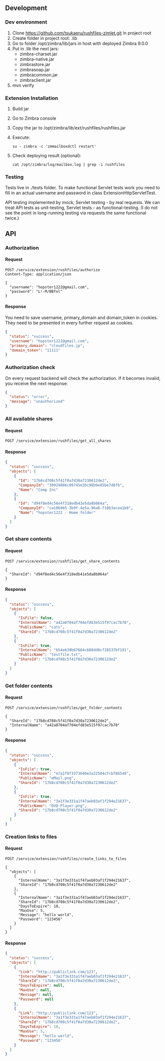 ## Development

### Dev environment

1. Clone https://github.com/tsukaeru/rushfiles-zimlet.git in project root
1. Create folder in project root: .lib
1. Go to folder /opt/zimbra/lib/jars in host with deployed Zimbra 9.0.0
1. Put in .lib the next jars:
    * zimbra-charset.jar
    * zimbra-native.jar
    * zimbrastore.jar
    * zimbrasoap.jar
    * zimbracommon.jar
    * zimbraclient.jar
1. mvn verify

### Extension Installation

1. Build jar
1. Go to Zimbra console
1. Copy the jar to /opt/zimbra/lib/ext/rushfiles/rushfiles.jar
1. Execute:

       su - zimbra -c 'zmmailboxdctl restart'
1. Check deploying result (optional):

       cat /opt/zimbra/log/mailbox.log | grep -i rushfiles

### Testing

Tests live in ./tests folder. To make functional Servlet tests work you need to fill in an actual username and password in class ExtensionHttpServletTest.

API testing implemented by mock, Servlet testing - by real requests. We can treat API tests as unit-testing, Servlet tests - as functional-testing. (I do not see the point in long-running testing via requests the same functional twice.)

## API

### Authorization

#### Request

```http request
POST /service/extension/rushfiles/authorize
Content-Type: application/json

{
  "username": "hopster1222@gmail.com",
  "password": "L!-M/BBfol"
}
```

#### Response

You need to save username, primary_domain and domain_token in cookies. They need to be presented in every further request as cookies.

```json
{
  "status": "success",
  "username": "hopster1222@gmail.com",
  "primary_domain": "cloudfiles.jp",
  "domain_token": "11111"
}
```

### Authorization check

On every request backend will check the authorization. If it becomes invalid, you receive the next response:

```json
{
  "status": "error",
  "message": "unauthorized"
}
```

### All available shares

#### Request

```http request
POST /service/extension/rushfiles/get_all_shares
```

#### Response

```json
{
  "status": "success",
  "objects": [
    {
      "Id": "17b8cd708c5f41f0a7d30a7230612de2",
      "CompanyId": "39929886c09745e3bc98b9e85be7d0fb",
      "Name": "Comp Inc"
    },
    {
      "Id": "d94f8ed4c56e4f318edb41e5da8b064a",
      "CompanyId": "ca10b965-3b9f-4e5a-96a6-f10b3acea1b8",
      "Name": "hopster1222 - Home folder"
    }
  ]
}
```

### Get share contents

#### Request

```http request
POST /service/extension/rushfiles/get_share_contents

{
  "ShareId": "d94f8ed4c56e4f318edb41e5da8b064a"
}
```

#### Response

```json
{
  "status": "success",
  "objects": [
    {
      "IsFile": false,
      "InternalName": "a42a0704af704efd83e515f97cac7b70",
      "PublicName": "cats",
      "ShareId": "17b8cd708c5f41f0a7d30a7230612de2"
    },
    {
      "IsFile": true,
      "InternalName": "b54e638b67664c688dd0cf28537bf191",
      "PublicName": "testfile.txt",
      "ShareId": "17b8cd708c5f41f0a7d30a7230612de2"
    }
  ]
}
```

### Get folder contents

#### Request

```http request
POST /service/extension/rushfiles/get_folder_contents

{
  "ShareId": "17b8cd708c5f41f0a7d30a7230612de2",
  "InternalName": "a42a0704af704efd83e515f97cac7b70"
}
```

#### Response

```json
{
  "status": "success",
  "objects": [
    {
      "IsFile": true,
      "InternalName": "e7a1f0f3373640e3a22504cfcb786540",
      "PublicName": "eMail.png",
      "ShareId": "17b8cd708c5f41f0a7d30a7230612de2"
    },
    {
      "IsFile": true,
      "InternalName": "3a1f3e331a1f47aeb03af1f294e21637",
      "PublicName": "DVD-Player.png",
      "ShareId": "17b8cd708c5f41f0a7d30a7230612de2"
    }
  ]
}
```

### Creation links to files

#### Request

```http request
POST /service/extension/rushfiles/create_links_to_files

{
  "objects": [
    {
      "InternalName": "3a1f3e331a1f47aeb03af1f294e21637",
      "ShareId": "17b8cd708c5f41f0a7d30a7230612de2"
    },
    {
      "InternalName": "3a1f3e331a1f47aeb03af1f294e21637",
      "ShareId": "17b8cd708c5f41f0a7d30a7230612de2",
      "DaysToExpire": 10,
      "MaxUse": 5,
      "Message": "hello world",
      "Password": "123456"
    }
  ]
}
```

#### Response

```json
{
  "status": "success",
  "objects": [
    {
      "Link": "http://publiclink.com/123",
      "InternalName": "3a1f3e331a1f47aeb03af1f294e21637",
      "ShareId": "17b8cd708c5f41f0a7d30a7230612de2",
      "DaysToExpire": null,
      "MaxUse": null,
      "Message": null,
      "Password": null
    },
    {
      "Link": "http://publiclink.com/123",
      "InternalName": "3a1f3e331a1f47aeb03af1f294e21637",
      "ShareId": "17b8cd708c5f41f0a7d30a7230612de2",
      "DaysToExpire": 10,
      "MaxUse": 5,
      "Message": "hello world",
      "Password": "123456"
    }
  ]
}
```